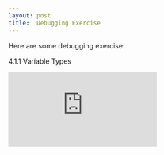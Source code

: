 ```yaml
---
layout: post
title:  Debugging Exercise
---
```



Here are some debugging exercise:

4.1.1 Variable Types


![](https://wensi001.github.io/blob/master/4.1.1.md)

